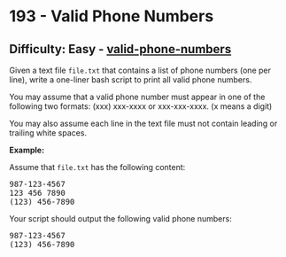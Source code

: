 <h1>193 - Valid Phone Numbers</h1><h2>Difficulty: Easy - <a href="https://leetcode.com/problems/valid-phone-numbers/">valid-phone-numbers</a></h2><p>Given a text file <code>file.txt</code> that contains a list of phone numbers (one per line), write a one-liner bash script to print all valid phone numbers.</p>

<p>You may assume that a valid phone number must appear in one of the following two formats: (xxx) xxx-xxxx or xxx-xxx-xxxx. (x means a digit)</p>

<p>You may also assume each line in the text file must not contain leading or trailing white spaces.</p>

<p><strong class="example">Example:</strong></p>

<p>Assume that <code>file.txt</code> has the following content:</p>

<pre>
987-123-4567
123 456 7890
(123) 456-7890
</pre>

<p>Your script should output the following valid phone numbers:</p>

<pre>
987-123-4567
(123) 456-7890
</pre>
